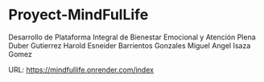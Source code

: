 # Proyect-MindFulLife
Desarrollo de Plataforma Integral de Bienestar Emocional y Atención Plena
Duber Gutierrez
Harold Esneider Barrientos Gonzales
Miguel Angel Isaza Gomez

URL: https://mindfullife.onrender.com/index
